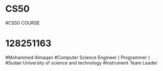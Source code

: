 # CS50
#CS50 COURSE
# 128251163
#Mohammed Almaqan
#Computer Science Engineer ( Programmer )
#Sudan University of science and technology 
#Instrument Team Leader

